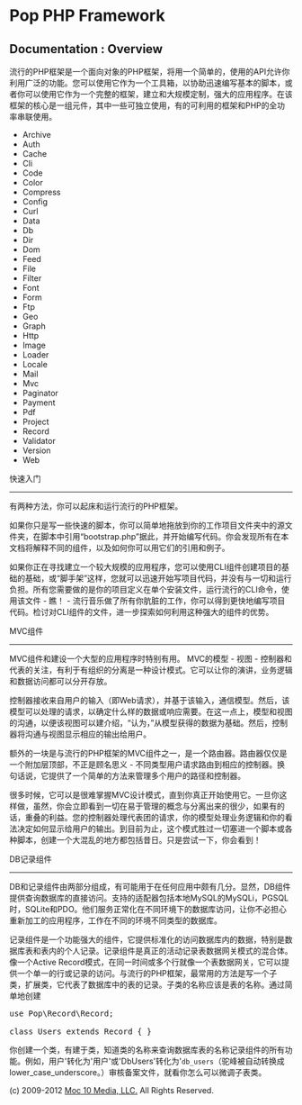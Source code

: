 Pop PHP Framework
=================

Documentation : Overview
------------------------

流行的PHP框架是一个面向对象的PHP框架，将用一个简单的，使用的API允许你利用广泛的功能。您可以使用它作为一个工具箱，以协助迅速编写基本的脚本，或者你可以使用它作为一个完整的框架，建立和大规模定制，强大的应用程序。在该框架的核心是一组元件，其中一些可独立使用，有的可利用的框架和PHP的全功率串联使用。


* Archive
* Auth
* Cache
* Cli
* Code
* Color
* Compress
* Config
* Curl
* Data
* Db
* Dir
* Dom
* Feed
* File
* Filter
* Font
* Form
* Ftp
* Geo
* Graph
* Http
* Image
* Loader
* Locale
* Mail
* Mvc
* Paginator
* Payment
* Pdf
* Project
* Record
* Validator
* Version
* Web

快速入门

----------

有两种方法，你可以起床和运行流行的PHP框架。


如果你只是写一些快速的脚本，你可以简单地拖放到你的工作项目文件夹中的源文件夹，在脚本中引用“bootstrap.php”据此，并开始编写代码。你会发现所有在本文档将解释不同的组件，以及如何你可以用它们的引用和例子。


如果你正在寻找建立一个较大规模的应用程序，您可以使用CLI组件创建项目的基础的基础，或“脚手架”这样，您就可以迅速开始写项目代码，并没有与一切和运行负担。所有您需要做的是你的项目定义在单个安装文件，运行流行的CLI命令，使用该文件 - 瞧！ - 流行音乐做了所有你肮脏的工作，你可以得到更快地编写项目代码。检讨对CLI组件的文件，进一步探索如何利用这种强大的组件的优势。

MVC组件

-----------------

MVC组件和建设一个大型的应用程序时特别有用。 MVC的模型 - 视图 - 控制器和代表的关注，有利于有组织的分离是一种设计模式。它可以让你的演讲，业务逻辑和数据访问都可以分开存放。

控制器接收来自用户的输入（即Web请求），并基于该输入，通信模型。然后，该模型可以处理的请求，以确定什么样的数据或响应需要。在这一点上，模型和视图的沟通，以便该视图可以建介绍，“认为，”从模型获得的数据为基础。然后，控制器将沟通与视图显示相应的输出给用户。

额外的一块是与流行的PHP框架的MVC组件之一，是一个路由器。路由器仅仅是一个附加层顶部，不正是顾名思义 - 不同类型用户请求路由到相应的控制器。换句话说，它提供了一个简单的方法来管理多个用户的路径和控制器。

很多时候，它可以是很难掌握MVC设计模式，直到你真正开始使用它。一旦你这样做，虽然，你会立即看到一切在易于管理的概念与分离出来的很少，如果有的话，重叠的利益。您的控制器处理代表团的请求，你的模型处理业务逻辑和你的看法决定如何显示给用户的输出。到目前为止，这个模式胜过一切塞进一个脚本或各种脚本，创建一个大混乱的地方都包括昔日。只是尝试一下，你会看到！


DB记录组件

--------------------------

DB和记录组件由两部分组成，有可能用于在任何应用中颇有几分。显然，DB组件提供查询数据库的直接访问。支持的适配器包括本地MySQL的MySQLi，PGSQL时，SQLite和PDO。他们服务正常化在不同环境下的数据库访问，让你不必担心重新加工的应用程序，工作在不同的环境不同类型的数据库。


记录组件是一个功能强大的组件，它提供标准化的访问数据库内的数据，特别是数据库表和表内的个人记录。记录组件是真正的活动记录表数据网关模式的混合体。像一个Active Record模式，在同一时间或多个行就像一个表数据网关，它可以提供一个单一的行或记录的访问。与流行的PHP框架，最常用的方法是写一个子类，扩展类，它代表了数据库中的表的记录。子类的名称应该是表的名称。通过简单地创建


<pre>
use Pop\Record\Record;

class Users extends Record { }
</pre>

你创建一个类，有建于类，知道类的名称来查询数据库表的名称记录组件的所有功能。例如，用户'转化为'用户'或'DbUsers'转化为'`db_users`（驼峰被自动转换成lower_case_underscore。）审核备案文件，就看你怎么可以微调子表类。

(c) 2009-2012 [Moc 10 Media, LLC.](http://www.moc10media.com) All Rights Reserved.
